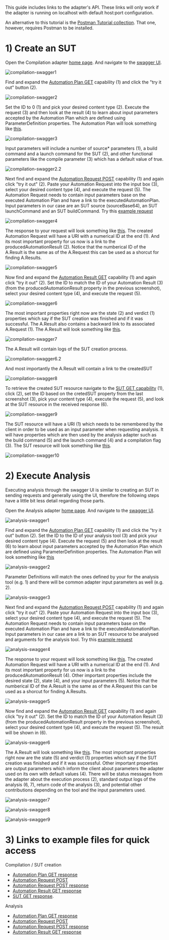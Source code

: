 This guide includes links to the adapter's API. These links will only work if the adapter is running on localhost with default host:port configuration.

An alternative to this tutorial is the [Postman Tutorial collection](https://pajda.fit.vutbr.cz/xvasic/oslc-generic-analysis/-/blob/master/Tutorial.postman_collection.json). That one, however, requires Postman to be installed.

# 1) Create an SUT
Open the Compilation adapter [home page](http://localhost:8081/compilation/). And navigate to the [swagger UI](http://localhost:8081/compilation/swagger-ui/index.jsp).

![compilation-swagger1](uploads/a2de0be031fc4162abe22a2aa17dec4f/compilation-swagger1.png)

Find and expand the [Automation Plan GET](http://localhost:8081/compilation/swagger-ui/index.jsp#/Web%20Service%20for%20%7BAutomationPlan%7D/getAutomationPlan) capability (1) and click the "try it out" button (2).

![compilation-swagger2](uploads/6e4c79fa98b03f64041b0f65105bb3b5/compilation-swagger2.png)

Set the ID to 0 (1) and pick your desired content type (2). Execute the request (3) and then look at the result (4) to learn about input parameters accepted by the Automation Plan which are defined using ParameterDefinition properties. The Automation Plan will look something like [this](uploads/d3e82b34202164d279849cd1ac8cce43/compilation-autoplan.xml).

![compilation-swagger3](uploads/6b7f817086eff2d238907ad31a41b047/compilation-swagger3.png)

Input parameters will include a number of source* parameters (1), a build command and a launch command for the SUT (2), and other functional parameters like the compile parameter (3) which has a default value of true.

![compilation-swagger2.2](uploads/ecf83d348564c0b4e34e82383cda0e30/compilation-swagger2.2.png)

Next find and expand the [Automation Request POST](http://localhost:8081/compilation/swagger-ui/index.jsp#/OSLC%20Service%20for%20%7BAutomationPlan%2C%20AutomationRequest%2C%20AutomationResult%2C%20SUT%7D/createAutomationRequest) capability (1) and again click "try it out" (2). Paste your Automation Request into the input box (3), select your desired content type (4), and execute the request (5). The Automation Request needs to contain input parameters base on the executed Automation Plan and have a link to the executedAutomationPlan. Input parameters in our case are an SUT source (sourceBase64), an SUT launchCommand and an SUT buildCommand.
Try this [example request](uploads/0763b59c1db76494f087bf969a1a548c/compilation-request.xml)

![compilation-swagger4](uploads/b8251f36d855d43d528bc861b693c659/compilation-swagger4.png)

The response to your request will look something like [this](uploads/21d098461c9d34314934ec665e198181/compilation-request-response.xml). The created Automation Request will have a URI with a numerical ID at the end (1). And its most important property for us now is a link to the producedAutomationResult (2). Notice that the numberical ID of the A.Result is the same as of the A.Request this can be used as a shorcut for finding A.Results. 

![compilation-swagger5](uploads/6aaecdd51fb8aafcb1b25726d48d4c62/compilation-swagger5.png)

Now find and expand the [Automation Result GET](http://localhost:8081/compilation/swagger-ui/index.jsp#/Web%20Service%20for%20%7BAutomationResult%7D/getAutomationResultAsHtml) capability (1) and again click "try it out" (2). Set the ID to match the ID of your Automation Result (3) (from the producedAutomationResult property in the previous screenshot), select your desired content type (4), and execute the request (5).

![compilation-swagger6](uploads/0dfb89790758486086e06a5af3a9bbc4/compilation-swagger6.png)

The most important properties right now are the state (2) and verdict (1) properties which say if the SUT creation was finished and if it was successful. The A.Result also contains a backward link to its associated A.Request (1). The A.Result will look something like [this](uploads/671303c9e6e6bc66820800801b0a7abc/compilation-result.xml).

![compilation-swagger7](uploads/81ec13467bd156458e5abb15ffce516d/compilation-swagger7.png)

The A.Result will contain logs of the SUT creation process.

![compilation-swagger6.2](uploads/0701b1a36e3f5f365c12d3390f6849a3/compilation-swagger6.2.png)

And most importantly the A.Result will contain a link to the createdSUT

![compilation-swagger8](uploads/a79f28aef51cce64da32d57d3f225d65/compilation-swagger8.png)

To retrieve the created SUT resource navigate to the [SUT GET capability](http://localhost:8081/compilation/swagger-ui/index.jsp#/Web%20Service%20for%20%7BSUT%7D/getSUTAsHtml) (1), click (2), set the ID based on the cretedSUT property from the last screenshot (3), pick your content type (4), execute the request (5), and look at the SUT resource in the received response (6).

![compilation-swagger9](uploads/8c901a9fd22570aed484b304e8baf17e/compilation-swagger9.png)

The SUT resource will have a URI (1) which needs to be remembered by the client in order to be used as an input parameter when requesting analysis. It will have properties which are then used by the analysis adapter such as the build command (5) and the launch command (4) and a compilation flag (3). The SUT resource will look something like [this](uploads/41e517e03bb10279a2790e61aff93ada/compilation-sut.xml).

![compilation-swagger10](uploads/6a73978db08a2f1536d43419b14981f6/compilation-swagger10.png)










# 2) Execute Analysis
Executing analysis through the swagger UI is similar to creating an SUT in sending requests and generally using the UI, therefore the following steps have a little bit less detail regarding those parts.

Open the Analysis adapter [home page](http://localhost:8080/analysis/). And navigate to the [swagger UI](http://localhost:8080/analysis/swagger-ui/index.jsp).

![analysis-swagger1](uploads/c6ac530008a108777d45c17aebe3272c/analysis-swagger1.png)

Find and expand the [Automation Plan GET](http://localhost:8080/analysis/swagger-ui/index.jsp#/Web%20Service%20for%20%7BAutomationPlan%7D/getAutomationPlanCompact) capability (1) and click the "try it out" button (2). Set the ID to the ID of your analysis tool (3) and pick your desired content type (4). Execute the request (5) and then look at the result (6) to learn about input parameters accepted by the Automation Plan which are defined using ParameterDefinition properties. The Automation Plan will look something like [this](uploads/4b1fa16a7dcfd6921ec8626300472ec7/analysis-autoplan.xml) 

![analysis-swagger2](uploads/1ab4b589c24fd5b48d1935046c647b46/analysis-swagger2.png)

Parameter Definitions will match the ones defined by your for the analysis tool (e.g. 1) and there will be common adapter input parameters as well (e.g. 2).

![analysis-swagger3](uploads/1d5030a4d759831f8d4718491f75badf/analysis-swagger3.png)

Next find and expand the [Automation Request POST](http://localhost:8080/analysis/swagger-ui/index.jsp#/OSLC%20Service%20for%20%7BAutomationPlan%2C%20AutomationRequest%2C%20AutomationResult%2C%20Contribution%7D/createAutomationRequest) capability (1) and again click "try it out" (2). Paste your Automation Request into the input box (3), select your desired content type (4), and execute the request (5). The Automation Request needs to contain input parameters base on the executed Automation Plan and have a link to the executedAutomationPlan. Input parameters in our case are a link to an SUT resource to be analysed and arguments for the analysis tool.
Try this [example request](uploads/f4a48562203a9766d6095c98403a9b9d/analysis-request.xml)

![analysis-swagger4](uploads/4de592c13518f7d71860dc40342e390a/analysis-swagger4.png)

The response to your request will look something like [this](uploads/f0c4684419a2f4b548d82c0863c61b99/analysis-request-response.xml). The created Automation Request will have a URI with a numerical ID at the end (1). And its most important property for us now is a link to the producedAutomationResult (4). Other important properties include the desired state (2), state (4), and your input parameters (5). Notice that the numberical ID of the A.Result is the same as of the A.Request this can be used as a shorcut for finding A.Results. 

![analysis-swagger5](uploads/5f247bfa9cf673cbe60193bab5ecac1f/analysis-swagger5.png)

Now find and expand the [Automation Result GET](http://localhost:8080/analysis/swagger-ui/index.jsp#/Web%20Service%20for%20%7BAutomationResult%7D/getAutomationResultCompact) capability (1) and again click "try it out" (2). Set the ID to match the ID of your Automation Result (3) (from the producedAutomationResult property in the previous screenshot), select your desired content type (4), and execute the request (5). The result will be shown in (6).

![analysis-swagger6](uploads/bdd05ad243e4a89490cae1b49b080b40/analysis-swagger6.png)

The A.Result will look something like [this](uploads/7ce9c817c99b42374a568313c94751bf/analysis-result.xml). The most important properties right now are the state (5) and verdict (1) properties which say if the SUT creation was finished and if it was successful. Other important properties are output parameters which inform the client about parameters the adapter used on its own with default values (4). There will be status messages from the adapter about the execution process (2), standard output logs of the analysis (6, 7), return code of the analysis (3), and potential other contributions depending on the tool and the input parameters used.

![analysis-swagger7](uploads/f91b9394408a66f62e60f05cba138f0d/analysis-swagger7.png)

![analysis-swagger8](uploads/1bc3f4f7164e6aa89f63f5925a386f5a/analysis-swagger8.png)

![analysis-swagger9](uploads/84ee2e55f7374ebc8ace04c94e552651/analysis-swagger9.png)


# 3) Links to example files for quick access
Compilation / SUT creation
- [Automation Plan GET response](uploads/d3e82b34202164d279849cd1ac8cce43/compilation-autoplan.xml)
- [Automation Request POST](uploads/0763b59c1db76494f087bf969a1a548c/compilation-request.xml)
- [Automation Request POST response](uploads/21d098461c9d34314934ec665e198181/compilation-request-response.xml)
- [Automation Result GET response](uploads/671303c9e6e6bc66820800801b0a7abc/compilation-result.xml)
- [SUT GET response](uploads/41e517e03bb10279a2790e61aff93ada/compilation-sut.xml).

Analysis
- [Automation Plan GET response](uploads/4b1fa16a7dcfd6921ec8626300472ec7/analysis-autoplan.xml) 
- [Automation Request POST](uploads/f4a48562203a9766d6095c98403a9b9d/analysis-request.xml)
- [Automation Request POST response](uploads/f0c4684419a2f4b548d82c0863c61b99/analysis-request-response.xml)
- [Automation Result GET response](uploads/7ce9c817c99b42374a568313c94751bf/analysis-result.xml)